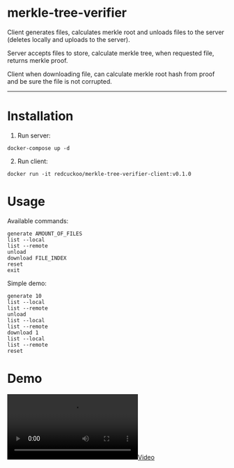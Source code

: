 # merkle-tree-verifier

Client generates files, calculates merkle root and unloads files to the server (deletes locally and uploads to the server).

Server accepts files to store, calculate merkle tree, when requested file, returns merkle proof.

Client when downloading file, can calculate merkle root hash from proof and be sure the file is not corrupted.

---


# Installation

1. Run server:

```shell
docker-compose up -d
```

2. Run client:

```shell
docker run -it redcuckoo/merkle-tree-verifier-client:v0.1.0
```

# Usage

Available commands:

```shell
generate AMOUNT_OF_FILES
list --local
list --remote
unload
download FILE_INDEX
reset
exit
```

Simple demo:
```shell
generate 10
list --local
list --remote
unload
list --local
list --remote
download 1
list --local
list --remote
reset
```

# Demo

[![Video](demo.mp4)](demo.mp4)

